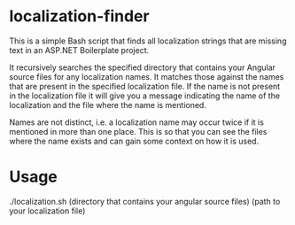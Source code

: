 # localization-finder
This is a simple Bash script that finds all localization strings that are missing text in an ASP.NET Boilerplate project.

It recursively searches the specified directory that contains your Angular source files for any localization names.
It matches those against the names that are present in the specified localization file.
If the name is not present in the localization file it will give you a message indicating the name of the localization and the file where the name is mentioned.

Names are not distinct, i.e. a localization name may occur twice if it is mentioned in more than one place. This is so that you can see the files where the name exists and can gain some context on how it is used.

# Usage
./localization.sh (directory that contains your angular source files) (path to your localization file)

